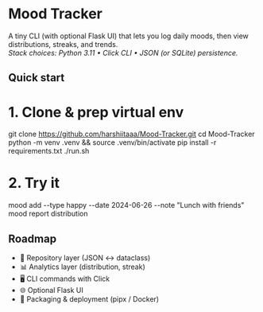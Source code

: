 # Mood Tracker

A tiny CLI (with optional Flask UI) that lets you log daily moods, then view
distributions, streaks, and trends.  
*Stack choices: Python 3.11 • Click CLI • JSON (or SQLite) persistence.*

## Quick start
# 1. Clone & prep virtual env
git clone https://github.com/harshiitaaa/Mood-Tracker.git
cd Mood-Tracker
python -m venv .venv && source .venv/bin/activate
pip install -r requirements.txt
./run.sh   
# 2. Try it
mood add --type happy --date 2024-06-26 --note "Lunch with friends"
mood report distribution

<!-- 
app/              # source code package
tests/            # pytest unit tests
sample_data/      # seed JSON for demo -->
## Roadmap
- 🔨  Repository layer (JSON ↔ dataclass)
- 📊  Analytics layer (distribution, streak)
- 🖥️  CLI commands with Click
- 🌐  Optional Flask UI
- 🚀  Packaging & deployment (pipx / Docker)